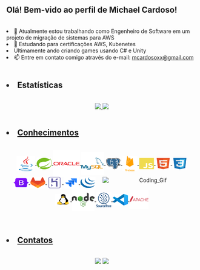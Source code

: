 ## Olá! Bem-vido ao perfil de Michael Cardoso!
<br/>
<li>🔭 Atualmente estou trabalhando como Engenheiro de Software em um projeto de migração de sistemas para AWS</li>
<li>🌱 Estudando para certificações AWS, Kubenetes</li>
<li> Ultimamente ando criando games usando C# e Unity</li>
<li>📫 Entre em contato comigo através do e-mail: <a href="mailto: mcardosoxx@gmail.com">mcardosoxx@gmail.com</a></li>
<br/>

## <li>Estatísticas
<div align="center"><br/>
  <a href="https://github.com/MichaelCX77">
  <img height="160em" src="https://github-readme-stats.vercel.app/api?username=MichaelCX77&show_icons=true&theme=gotham&include_all_commits=true&count_private=true&locale=pt-br"/>
  <img height="160em" src="https://github-readme-stats.vercel.app/api/top-langs/?username=MichaelCX77&layout=compact&langs_count=7&theme=gotham&locale=pt-br"/>
</div>
<br/>
  
##  <li>Conhecimentos
<div align="center" style="display: inline_block"><br/>
  <div>
    <img align="center" alt="Java" height="40" width="50" src="https://raw.githubusercontent.com/devicons/devicon/master/icons/java/java-original.svg">
    <img align="center" alt="Spring" height="30" width="40" src="https://raw.githubusercontent.com/devicons/devicon/master/icons/spring/spring-original.svg">
    <img align="center" alt="Oracle" height="70" src="https://raw.githubusercontent.com/devicons/devicon/master/icons/oracle/oracle-original.svg">
    <img align="center" alt="MySQL" height="60" src="https://raw.githubusercontent.com/devicons/devicon/master/icons/mysql/mysql-original-wordmark.svg">
    <img align="center" alt="Postgree" height="30" width="40" src="https://raw.githubusercontent.com/devicons/devicon/master/icons/postgresql/postgresql-original.svg">
    <img align="center" alt="Firebase" height="40" src="https://raw.githubusercontent.com/devicons/devicon/master/icons/firebase/firebase-plain-wordmark.svg">
    <img align="center" alt="Javascript" height="30" width="40" src="https://raw.githubusercontent.com/devicons/devicon/master/icons/javascript/javascript-plain.svg">
    <img align="center" alt="HTML" height="30" width="40" src="https://raw.githubusercontent.com/devicons/devicon/master/icons/html5/html5-original.svg">
    <img align="center" alt="CSS" height="30" width="40" src="https://raw.githubusercontent.com/devicons/devicon/master/icons/css3/css3-original.svg">
    <img align="right" alt="Coding_Gif" width="250em" src="https://institute.careerguide.com/wp-content/uploads/2020/10/e426702edf874b181aced1e2fa5c6cde.gif">
  </div>
  <div>
    <img align="center" alt="BootsTrap" height="30" width="40" src="https://raw.githubusercontent.com/devicons/devicon/master/icons/bootstrap/bootstrap-original.svg">
    <img align="center" alt="GitLab" height="30" width="40" src="https://raw.githubusercontent.com/devicons/devicon/master/icons/gitlab/gitlab-original.svg">
    <img align="center" alt="Heroku" height="30" width="40" src="https://raw.githubusercontent.com/devicons/devicon/master/icons/heroku/heroku-original.svg">
    <img align="center" alt="Jira" height="30" width="40" src="https://raw.githubusercontent.com/devicons/devicon/master/icons/jira/jira-original.svg">
    <img align="center" alt="JQuery" height="30" width="40" src="https://raw.githubusercontent.com/devicons/devicon/master/icons/jquery/jquery-original.svg">
    <img align="center" alt="Linux" height="30" width="40" src="https://raw.githubusercontent.com/devicons/devicon/master/icons/linux/linux-original.svg">
    <img align="center" alt="NodeJS" height="60" src="https://raw.githubusercontent.com/devicons/devicon/master/icons/nodejs/nodejs-original-wordmark.svg">
    <img align="center" alt="SourceTree" height="40" src="https://raw.githubusercontent.com/devicons/devicon/master/icons/sourcetree/sourcetree-original-wordmark.svg">
    <img align="center" alt="VSCode" height="30" width="40" src="https://raw.githubusercontent.com/devicons/devicon/master/icons/vscode/vscode-original.svg">
    <img align="center" alt="Apache" height="50" src="https://raw.githubusercontent.com/devicons/devicon/master/icons/apache/apache-plain-wordmark.svg">
  </div>
</div>
<br/><br/>

## <li>Contatos
<div align="center"><br/>
  <a href = "mailto:maycow_77@hotmail.com"><img src="https://img.shields.io/badge/Outlook-0078D4?style=for-the-badge&logo=microsoft-outlook&logoColor=white" target="_blank"></a>
  <a href="https://www.linkedin.com/in/michael-cardoso-xavier" target="_blank"><img src="https://img.shields.io/badge/-LinkedIn-%230077B5?style=for-the-badge&logo=linkedin&logoColor=white" target="_blank"></a> 
  
</div>
  
    
